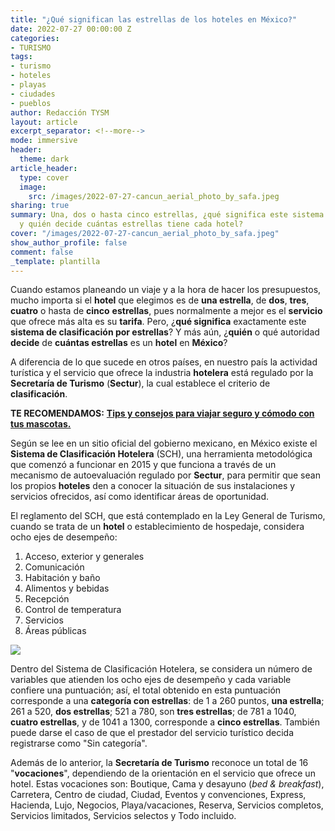 ```yaml
---
title: "¿Qué significan las estrellas de los hoteles en México?"
date: 2022-07-27 00:00:00 Z
categories:
- TURISMO
tags:
- turismo
- hoteles
- playas
- ciudades
- pueblos
author: Redacción TYSM
layout: article
excerpt_separator: <!--more-->
mode: immersive
header:
  theme: dark
article_header:
  type: cover
  image:
    src: /images/2022-07-27-cancun_aerial_photo_by_safa.jpeg
sharing: true
summary: Una, dos o hasta cinco estrellas, ¿qué significa este sistema de clasificación
  y quién decide cuántas estrellas tiene cada hotel?
cover: "/images/2022-07-27-cancun_aerial_photo_by_safa.jpeg"
show_author_profile: false
comment: false
_template: plantilla
---
```







Cuando estamos planeando un viaje y a la hora de hacer los presupuestos, mucho importa si el **hotel** que elegimos es de **una estrella**, de **dos**, **tres**, **cuatro** o hasta de **cinco** **estrellas**, pues normalmente a mejor es el **servicio** que ofrece más alta es su **tarifa**. Pero, ¿**qué significa** exactamente este **sistema de clasificación por estrellas**? Y más aún, ¿**quién** o qué autoridad **decide** de **cuántas estrellas** es un **hotel** en **México**?

A diferencia de lo que sucede en otros países, en nuestro país la actividad turística y el servicio que ofrece la industria **hotelera** está regulado por la **Secretaría de Turismo** (**Sectur**), la cual establece el criterio de **clasificación**.

**TE RECOMENDAMOS:** [**Tips y consejos para viajar seguro y cómodo con tus mascotas.**](https://blog.tonoysumariachi.com/turismo/2022/09/20/tips-y-consejos-para-viajar-seguro-y-comodo-con-tus-mascotas.html)

Según se lee en un sitio oficial del gobierno mexicano, en México existe el **Sistema de Clasificación Hotelera** (SCH), una herramienta metodológica que comenzó a funcionar en 2015 y que funciona a través de un mecanismo de autoevaluación regulado por **Sectur**, para permitir que sean los propios **hoteles** den a conocer la situación de sus instalaciones y servicios ofrecidos, así como identificar áreas de oportunidad.

El reglamento del SCH, que está contemplado en la Ley General de Turismo, cuando se trata de un **hotel** o establecimiento de hospedaje, considera ocho ejes de desempeño:

1. Acceso, exterior y generales
2. Comunicación
3. Habitación y baño
4. Alimentos y bebidas
5. Recepción
6. Control de temperatura
7. Servicios
8. Áreas públicas

![](https://upload.wikimedia.org/wikipedia/commons/thumb/5/5c/San_Miguel_de_Allende_%28Mexico%2C_November_2018%29_-_1_%2850997211783%29.jpg/1024px-San_Miguel_de_Allende_%28Mexico%2C_November_2018%29_-_1_%2850997211783%29.jpg)

Dentro del Sistema de Clasificación Hotelera, se considera un número de variables que atienden los ocho ejes de desempeño y cada variable confiere una puntuación; así, el total obtenido en esta puntuación corresponde a una **categoría con estrellas**: de 1 a 260 puntos, **una estrella**; 261 a 520, **dos estrellas**; 521 a 780, son **tres estrellas**; de 781 a 1040, **cuatro estrellas**, y de 1041 a 1300, corresponde a **cinco estrellas**. También puede darse el caso de que el prestador del servicio turístico decida registrarse como "Sin categoría".

Además de lo anterior, la **Secretaría de Turismo** reconoce un total de 16 "**vocaciones**", dependiendo de la orientación en el servicio que ofrece un hotel. Estas vocaciones son: Boutique, Cama y desayuno (_bed & breakfast_), Carretera, Centro de ciudad, Ciudad, Eventos y convenciones, Express, Hacienda, Lujo, Negocios, Playa/vacaciones, Reserva, Servicios completos, Servicios limitados, Servicios selectos y Todo incluido.
